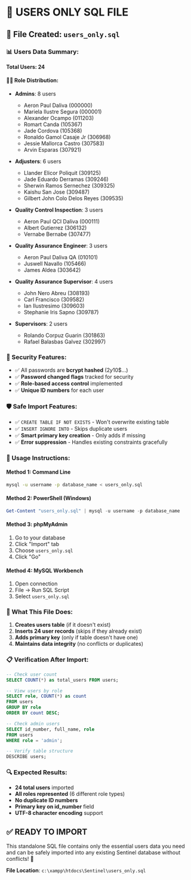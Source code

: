 # 👥 USERS ONLY SQL FILE

## 📁 **File Created: `users_only.sql`**

### **📊 Users Data Summary:**

**Total Users: 24**

#### **👨‍💼 Role Distribution:**
- **Admins**: 8 users
  - Aeron Paul Daliva (000000)
  - Mariela Ilustre Segura (000001)
  - Alexander Ocampo (011203)
  - Romart Canda (105367)
  - Jade Cordova (105368)
  - Ronaldo Gamol Casaje Jr (306968)
  - Jessie Mallorca Castro (307583)
  - Arvin Esparas (307921)

- **Adjusters**: 6 users
  - Llander Elicor Poliquit (309125)
  - Jade Eduardo Derramas (309246)
  - Sherwin Ramos Sernechez (309325)
  - Kaishu San Jose (309487)
  - Gilbert John Colo Delos Reyes (309535)

- **Quality Control Inspection**: 3 users
  - Aeron Paul QCI Daliva (000111)
  - Albert Gutierrez (306132)
  - Vernabe Bernabe (307477)

- **Quality Assurance Engineer**: 3 users
  - Aeron Paul Daliva QA (010101)
  - Juswell Navallo (105466)
  - James Aldea (303642)

- **Quality Assurance Supervisor**: 4 users
  - John Nero Abreu (308193)
  - Carl Francisco (309582)
  - Ian Ilustresimo (309603)
  - Stephanie Iris Sapno (309787)

- **Supervisors**: 2 users
  - Rolando Corpuz Guarin (301863)
  - Rafael Balasbas Galvez (302997)

### **🔐 Security Features:**
- ✅ All passwords are **bcrypt hashed** ($2y$10$...)
- ✅ **Password changed flags** tracked for security
- ✅ **Role-based access control** implemented
- ✅ **Unique ID numbers** for each user

### **🛡️ Safe Import Features:**
- ✅ `CREATE TABLE IF NOT EXISTS` - Won't overwrite existing table
- ✅ `INSERT IGNORE INTO` - Skips duplicate users
- ✅ **Smart primary key creation** - Only adds if missing
- ✅ **Error suppression** - Handles existing constraints gracefully

### **💾 Usage Instructions:**

#### **Method 1: Command Line**
```bash
mysql -u username -p database_name < users_only.sql
```

#### **Method 2: PowerShell (Windows)**
```powershell
Get-Content "users_only.sql" | mysql -u username -p database_name
```

#### **Method 3: phpMyAdmin**
1. Go to your database
2. Click "Import" tab
3. Choose `users_only.sql`
4. Click "Go"

#### **Method 4: MySQL Workbench**
1. Open connection
2. File → Run SQL Script
3. Select `users_only.sql`

### **🎯 What This File Does:**

1. **Creates users table** (if it doesn't exist)
2. **Inserts 24 user records** (skips if they already exist)
3. **Adds primary key** (only if table doesn't have one)
4. **Maintains data integrity** (no conflicts or duplicates)

### **📋 Verification After Import:**

```sql
-- Check user count
SELECT COUNT(*) as total_users FROM users;

-- View users by role
SELECT role, COUNT(*) as count 
FROM users 
GROUP BY role 
ORDER BY count DESC;

-- Check admin users
SELECT id_number, full_name, role 
FROM users 
WHERE role = 'admin';

-- Verify table structure
DESCRIBE users;
```

### **🔍 Expected Results:**
- **24 total users** imported
- **All roles represented** (6 different role types)
- **No duplicate ID numbers**
- **Primary key on id_number** field
- **UTF-8 character encoding** support

## ✅ **READY TO IMPORT**

This standalone SQL file contains only the essential users data you need and can be safely imported into any existing Sentinel database without conflicts! 🚀

**File Location**: `c:\xampp\htdocs\Sentinel\users_only.sql`
